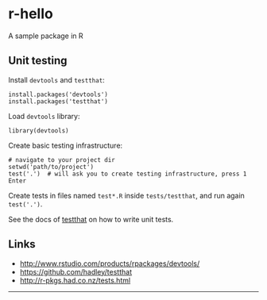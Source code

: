 r-hello
=======

A sample package in R

Unit testing
------------

Install `devtools` and `testthat`:

    install.packages('devtools')
    install.packages('testthat')

Load `devtools` library:

    library(devtools)

Create basic testing infrastructure:

    # navigate to your project dir
    setwd('path/to/project')
    test('.')  # will ask you to create testing infrastructure, press 1 Enter

Create tests in files named `test*.R` inside `tests/testthat`,
and run again `test('.')`.

See the docs of [testthat][3] on how to write unit tests.

Links
-----

- http://www.rstudio.com/products/rpackages/devtools/
- https://github.com/hadley/testthat
- http://r-pkgs.had.co.nz/tests.html

---

[1]: http://www.rstudio.com/products/rpackages/devtools/
[2]: https://github.com/hadley/testthat
[3]: http://r-pkgs.had.co.nz/tests.html

